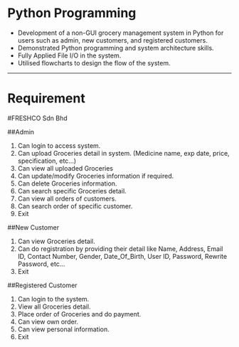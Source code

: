 
# Python Programming
- Development of a non-GUI grocery management system in Python for users such as admin, new customers, and registered customers. 
- Demonstrated Python programming and system architecture skills.
- Fully Applied File I/O in the system.
- Utilised flowcharts to design the flow of the system.

---
# Requirement

#FRESHCO Sdn Bhd

##Admin
1.	Can login to access system.
2.	Can upload Groceries detail in system. (Medicine name, exp date, price, specification, etc...)
3.	Can view all uploaded Groceries
4.	Can update/modify Groceries information if required.
5.	Can delete Groceries information.
6.	Can search specific Groceries detail.
7.	Can view all orders of customers.
8.	Can search order of specific customer.
9.	Exit

##New Customer
1.	Can view Groceries detail.
2.	Can do registration by providing their detail like Name, Address, Email ID, Contact Number, Gender, Date_Of_Birth, User ID, Password, Rewrite Password, etc…
3.	Exit

##Registered Customer
1.	Can login to the system.
2.	View all Groceries detail.
3.	Place order of Groceries and do payment.
4.	Can view own order.
5.	Can view personal information.
6.	Exit
